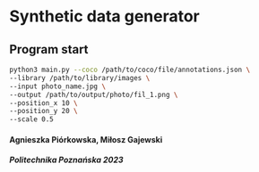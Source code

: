 # Synthetic data generator
## Program start
```bash
python3 main.py --coco /path/to/coco/file/annotations.json \
--library /path/to/library/images \
--input photo_name.jpg \
--output /path/to/output/photo/fil_1.png \
--position_x 10 \
--position_y 20 \
--scale 0.5
```

#### Agnieszka Piórkowska, Miłosz Gajewski
##### Politechnika Poznańska 2023